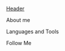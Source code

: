 [Header](https://github.com/buuumba/buuumba/blob/main/assets/buumb.PNG)

About me

Languages and Tools

Follow Me
